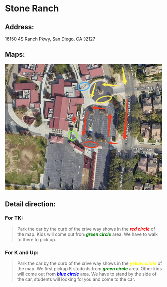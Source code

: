 # Stone Ranch

## Address: 
16150 4S Ranch Pkwy, San Diego, CA 92127

## Maps:
![Stone Ranch Map](Stone_Ranch.jpg)

## Detail direction:

### For TK:

> Park the car by the curb of the drive way shows in the <span style="color:red">***red circle***</span> of the map. 
> Kids will come out from <span style="color:green">***green circle***</span> area. We have to walk to there to pick up.

### For K and Up:

> Park the car by the curb of the drive way shows in the <span style="color:yellow">***yellow circle***</span> of the map. 
> We first pickup K students from <span style="color:green">***green circle***</span> area. Other kids will come out from <span style="color:blue">***blue circle***</span> area. We have to stand by the side of the car, students will looking for you and come to the car.